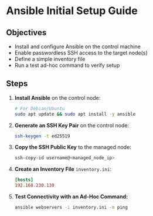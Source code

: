 # Ansible Initial Setup Guide

## Objectives

- Install and configure Ansible on the control machine
- Enable passwordless SSH access to the target node(s)
- Define a simple inventory file
- Run a test ad-hoc command to verify setup

## Steps

1. **Install Ansible** on the control node:

   ```bash
   # For Debian/Ubuntu
   sudo apt update && sudo apt install -y ansible
   
2. **Generate an SSH Key Pair** on the control node:

    ```bash
    ssh-keygen -t ed25519

3. **Copy the SSH Public Key** to the managed node:
   ```bash
   ssh-copy-id username@<managed_node_ip>
   
4. **Create an Inventory File** `inventory.ini`:
   ```ini
   [hosts]
   192.168.230.130
   
   
5. **Test Connectivity with an Ad-Hoc Command:**
   ```bash
   ansible webservers -i inventory.ini -m ping

   
